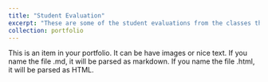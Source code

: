 ```yaml
---
title: "Student Evaluation"
excerpt: "These are some of the student evaluations from the classes that I had formerly taught (Teaching of Record).<br/><img src='/images/student_evaluation.png'>"
collection: portfolio
---
```


This is an item in your portfolio. It can be have images or nice text. If you name the file .md, it will be parsed as markdown. If you name the file .html, it will be parsed as HTML. 
